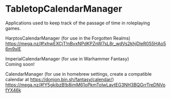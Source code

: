 # TabletopCalendarManager
Applications used to keep track of the passage of time in roleplaying games.

HarptosCalendarManager (for use in the Forgotten Realms)
https://mega.nz/#!xhwEXCjT!nBvxNPdKPZnW7sL8r_wdVs2khjDleR055HAo56m9xlE

ImperialCalendarManager (for use in Warhammer Fantasy)   
Coming soon!

CalendarManager (for use in homebrew settings, create a compatible calendar at https://donjon.bin.sh/fantasy/calendar/)
https://mega.nz/#!Y5gkibzB!b8imM61oPkmTolwLavtEG3NH3BQGrrTreDNVofYX46k
